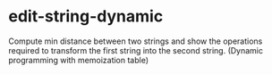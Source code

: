 # edit-string-dynamic
Compute min distance between two strings and show the operations required to transform the first string into the second string. (Dynamic programming with memoization table)
